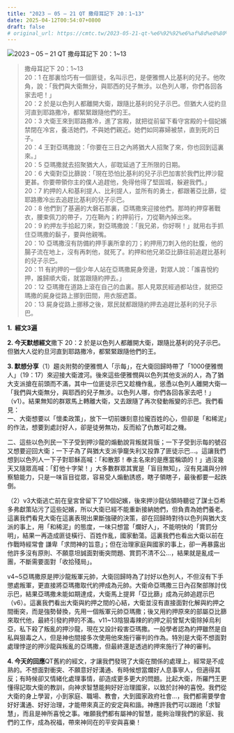 ```yaml
---
title: "2023 – 05 – 21 QT 撒母耳記下 20：1~13"
date: 2025-04-12T00:54:07+0800
draft: false
# original_url: https://cmtc.tw/2023-05-21-qt-%e6%92%92%e6%af%8d%e8%80%b3%e8%a8%98%e4%b8%8b-20%ef%bc%9a113
---
```


![2023 – 05 – 21 QT 撒母耳記下 20：1~13](/images/qt.jpg  "2023 – 05 – 21 QT 撒母耳記下 20：1~13")

> 撒母耳記下 20：1~13  
> 20：1 在那裏恰巧有一個匪徒，名叫示巴，是便雅憫人比基利的兒子。他吹角，說：「我們與大衛無分，與耶西的兒子無涉。以色列人哪，你們各回各家去吧！」  
> 20：2 於是以色列人都離開大衛，跟隨比基利的兒子示巴。但猶大人從約旦河直到耶路撒冷，都緊緊跟隨他們的王。  
> 20：3 大衛王來到耶路撒冷，進了宮殿，就把從前留下看守宮殿的十個妃嬪禁閉在冷宮，養活她們，不與她們親近。她們如同寡婦被禁，直到死的日子。  
> 20：4 王對亞瑪撒說：「你要在三日之內將猶大人招聚了來，你也回到這裏來。」  
> 20：5 亞瑪撒就去招聚猶大人，卻耽延過了王所限的日期。  
> 20：6 大衛對亞比篩說：「現在恐怕比基利的兒子示巴加害於我們比押沙龍更甚。你要帶領你主的僕人追趕他，免得他得了堅固城，躲避我們。」  
> 20：7 約押的人和基利提人、比利提人，並所有的勇士，都跟著亞比篩，從耶路撒冷出去追趕比基利的兒子示巴。  
> 20：8 他們到了基遍的大磐石那裏，亞瑪撒來迎接他們。那時約押穿著戰衣，腰束佩刀的帶子，刀在鞘內；約押前行，刀從鞘內掉出來。  
> 20：9 約押左手拾起刀來，對亞瑪撒說：「我兄弟，你好啊！」就用右手抓住亞瑪撒的鬍子，要與他親嘴。  
> 20：10 亞瑪撒沒有防備約押手裏所拿的刀；約押用刀刺入他的肚腹，他的腸子流在地上，沒有再刺他，就死了。約押和他兄弟亞比篩往前追趕比基利的兒子示巴。  
> 20：11 有約押的一個少年人站在亞瑪撒屍身旁邊，對眾人說：「誰喜悅約押，誰歸順大衛，就當跟隨約押去。」  
> 20：12 亞瑪撒在道路上滾在自己的血裏。那人見眾民經過都站住，就把亞瑪撒的屍身從路上挪到田間，用衣服遮蓋。  
> 20：13 屍身從路上挪移之後，眾民就都跟隨約押去追趕比基利的兒子示巴。

**1.  經文3遍**

**2. 今天默想經文**撒下 20：2 於是以色列人都離開大衛，跟隨比基利的兒子示巴。但猶大人從約旦河直到耶路撒冷，都緊緊跟隨他們的王。

**3. 默想分享**（1）趨炎附勢的便雅憫人「示每」，在大衛回歸時帶了「1000便雅憫人」（19：17）來迎接大衛渡河。後來這些便雅憫與以色列其他支派的人，為了猶大支派搶在前頭而不滿，其中一位匪徒示巴又趁機作亂，慫恿以色列人離開大衛—「我們與大衛無分，與耶西的兒子無涉。以色列人哪，你們各回各家去吧！」（v1）。結果無知的群眾馬上轉離大衛，又去跟隨了再次發動叛變的示巴。我們看見：  
一、大衛想要以「懷柔政策」，放下一切前嫌刻意拉攏百姓的心，但卻是「和稀泥」的作法，想要到處討好人，卻是徒勞無功，反而給了仇敵可趁之機。

二、這些以色列民一下子受到押沙龍的煽動說背叛就背版；一下子受到示每的號召又想要迎回大衛；一下子為了與猶大支派爭竉失利又投靠了匪徒示巴…。這讓我們想到以色列人一下子對耶穌高喊：「和散那！奉主名來的是應當稱頌的！」過沒幾天又隨眾高喊：「釘他十字架！」大多數群眾其實是「盲目無知」，沒有見識與分辨察驗能力，只是一味盲目從眾，容易受人煽動誘惑，瞎子領瞎子，最後都要一起跌倒。

（2）v3大衛逃亡前在皇宮曾留下了10個妃嬪，後來押沙龍佔領時聽從了謀士亞希多弗獻策玷污了這些妃嬪，所以大衛已經不能重新接納她們，但負責為她們養老。這裏我們看見大衛在這裏表現出果斷強硬的決策，卻在回歸時對待以色列與猶大支派的事上，用「和稀泥」的態度，一味只想當「爛好人」，不能明快的「賞罰分明」，結果一再造成匪徒橫行、百姓作亂，國家動蕩。這裏我們也看出大衛以前在作戰時經常會 謙卑「求問神的旨意」；但在治理家庭與國家的事上，卻一再暴露出他許多沒有原則、不願意坦誠面對衝突問題、賞罰不清不公…，結果就是亂成一團，不斷需要面對「收拾殘局」。

v4~5亞瑪撒原是押沙龍叛軍元帥，大衛回歸時為了討好以色列人，不但沒有下手懲處叛軍，更直接將亞瑪撒取代約押成為元帥。大衛命亞瑪撒三日內召聚部隊討伐示巴，結果亞瑪撒未能如期達成，大衛馬上提昇「亞比篩」成為元帥追趕示巴（v6）。這裏我們看出大衛與約押之間的心結，大衛並沒有直接面對化解與約押之間衝突，而是強勢替換，先用一個叛軍元帥亞瑪撒；後又用約押原來的部屬亞比篩來取代他，最終引發約押的不滿。v11~13陰狠毒辣的約押之前曾幫大衛除掉烏利亞，私下殺了叛亂的押沙龍，現在又設計殺害亞瑪撒。一般學者認為約押雖然是自私與狠毒之人，但是神也間接多次使用他來施行審判的作為。特別是大衛不想面對處理悖逆的押沙龍與叛亂的亞瑪撒，但最終還是透過約押來施行了神的審判。

**4. 今天的回應**QT舊約的經文，才讓我們發現了大衛在關係的處理上，經常是不成熟的。不想面對衝突、不願意好好溝通、有時候想當爛好人息事寧人，但適得其反；有時候卻又情緒化處理事情，卻造成更多更大的問題。比起大衛，所羅門王更懂得記取大衛的教訓，向神求智慧能夠好好治理國家，以致於討神的喜悅。我們從大衛的身上學習，小到家庭、職場、教會，大到國家政府社會…，我們都需要學會好好溝通、好好治理，才能帶來真正的安定與和諧。神應許我們可以跟祂「求智慧」，而且是神所喜悅之事。唯願我們都有屬神的智慧，能夠治理我們的家庭、我們的工作，成為祝福，帶來神同在的平安與喜樂！